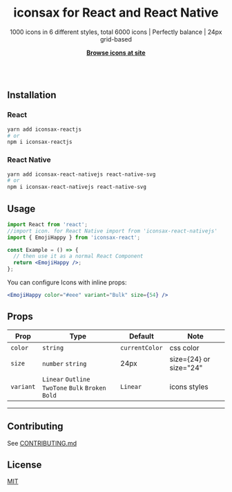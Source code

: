 <h1 align="center">iconsax for React and React Native</h1>

<p align="center">
  1000 icons in 6 different styles, total 6000 icons | 
Perfectly balance | 
24px grid-based
<p>

<p align="center">
  <a href="https://iconsax.erfan.ee/"><strong>Browse icons at site</strong></a>
</p>
<br>
<br>

## Installation

### React

```bash
yarn add iconsax-reactjs
# or
npm i iconsax-reactjs
```

### React Native

```bash
yarn add iconsax-react-nativejs react-native-svg
# or
npm i iconsax-react-nativejs react-native-svg
```

## Usage

```jsx
import React from 'react';
//import icon. for React Native import from 'iconsax-react-nativejs'
import { EmojiHappy } from 'iconsax-react';

const Example = () => {
  // then use it as a normal React Component
  return <EmojiHappy />;
};
```

You can configure Icons with inline props:

```jsx
<EmojiHappy color="#eee" variant="Bulk" size={54} />
```

## Props

| Prop      | Type                                                | Default        | Note                   |
| --------- | --------------------------------------------------- | -------------- | ---------------------- |
| `color`   | `string`                                            | `currentColor` | css color              |
| `size`    | `number` `string`                                   | 24px           | size={24} or size="24" |
| `variant` | `Linear` `Outline` `TwoTone` `Bulk` `Broken` `Bold` | `Linear`       | icons styles           |

---

## Contributing

See [CONTRIBUTING.md](./CONTRIBUTING.md)

## License

[MIT](./LICENSE)
